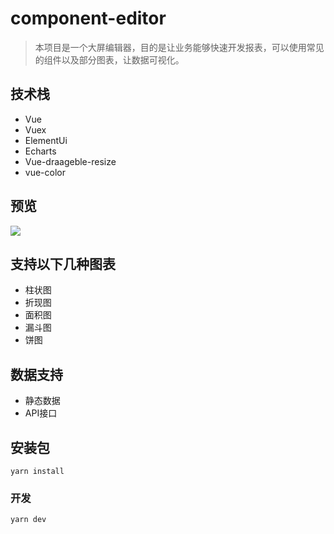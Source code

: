 # component-editor

> 本项目是一个大屏编辑器，目的是让业务能够快速开发报表，可以使用常见的组件以及部分图表，让数据可视化。

## 技术栈

+ Vue
+ Vuex
+ ElementUi
+ Echarts
+ Vue-draageble-resize
+ vue-color

## 预览

![](http://rb6rk8283.hd-bkt.clouddn.com/editor/202205162059111.png)

## 支持以下几种图表

+ 柱状图
+ 折现图
+ 面积图
+ 漏斗图
+ 饼图

## 数据支持

+ 静态数据
+ API接口

## 安装包

```
yarn install
```

### 开发

```
yarn dev
```
